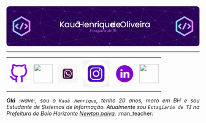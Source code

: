<img align="center" alt="Header" src="https://raw.githubusercontent.com/Kauaholiveira/Kauaholiveira/main/github-header-image.png?raw=true"/>
</div>

-----

<div align="center">
<table>
<tr>
 <td align="center" colspan="11"></td>
</tr> 
<tr>
<td><a href="https://github.com/Kauaholiveira" target="_blank"><img src="https://raw.githubusercontent.com/Kauaholiveira/Kauaholiveira/main/symbole-github-violet.png?raw=true" width="50px" height="50px"/></a>
</td>

</td>
<td><a href="emailto:kauaice123@gmail.com" target="_blank"><img src="https://joaopauloaramuni.github.io/image/gmail3.png?raw=true" width="50px" height="50px"/></a>
</td>
<td><a href="https://wa.me/5531975473353" target="_blank"><img src="https://raw.githubusercontent.com/Kauaholiveira/Kauaholiveira/main/Gemini_Generated_Image_sn1rorsn1rorsn1r.png?raw=true" width="50px" height="50px"/></a>
</td>
<td><a href="https://www.instagram.com/kauaholiveira/" target="_blank"><img src="https://raw.githubusercontent.com/Kauaholiveira/Kauaholiveira/main/png-clipart-social-media-computer-icons-hashtag-insta-purple-violet.png?raw=true" width="70px" height="70px"/></a>
</td>
<td><a href="https://www.linkedin.com/in/kau%C3%A3-henrique-6a971229b/" target="_blank"><img src="https://raw.githubusercontent.com/Kauaholiveira/Kauaholiveira/main/icone-linkedin-ronde-violet.png?raw=true" width="50px" height="50px"/></a>
</td>

</td>
<!--<td><a href="https://slack.com/app_redirect?channel=UVD9N6VCL"><img src="https://joaopauloaramuni.github.io/image/slack.png?raw=true" width="50px" height="50px"/></a>
</td>-->
<td><a href="https://discordapp.com/users/959151773728251914" target="_blank"><img src="https://joaopauloaramuni.github.io/image/discord2.png?raw=true" width="50px" height="50px"/></a>
</td>
</td>
</td>
</tr>
<tr>
 <td align="center" colspan="11"></td>
</tr> 
</table>

</div>
<div align="justify">
<i><b>Olá</b> :wave:, sou o <code>Kauã Henrique</code>, tenho 20 anos, moro em BH e sou Estudante de Sistemas de Informação. Atualmente sou <code>Estagiario de TI</code> na Prefeitura de Belo Horizonte <a href="https://newtonpaiva.br/" target="_blank">Newton paiva</a>.</i> :man_teacher:<br />
</div>


